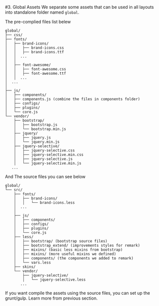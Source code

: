 #3. Global Assets
We separate some assets that can be used in all layouts into standalone folder named ```global```.

The pre-complied files list belew

    global/
    ├── css/
    ├── fonts/
    │   ├── brand-icons/
    │   │   ├── brand-icons.css
    │   │   ├── brand-icons.ttf
    │   │  ...
    │   │
    │   ├── font-awesome/
    │   │   ├── font-awesome.css
    │   │   ├── font-awesome.ttf
    │   │  ...
    │  ...
    │
    ├── js/
    │   ├── components/
    │   ├── components.js (combine the files in components folder)
    │   ├── configs/
    │   ├── plugins/
    │   └── core.js
    └── vendor/
        ├── bootstrap/
        │   ├── bootstrap.js
        │   └── bootstrap.min.js
        ├── jquery/
        │   ├── jquery.js
        │   └── jquery.min.js
        ├── jquery-selective/
        │   ├── jquery-selective.css
        │   ├── jquery-selective.min.css
        │   ├── jquery-selective.js
        │   └── jquery-selective.min.js
       ...

And The source files you can see below

    global/
    └── src/
        ├── fonts/
        │   ├── brand-icons/
        │   │   └── brand-icons.less
        │  ...
        │
        ├── js/
        │   ├── components/
        │   ├── configs/
        │   ├── plugins/
        │   └── core.js
        ├── less/
        │   ├── bootstrap/ (bootstrap source files)
        │   ├── bootstrap_extend/ (improvements styles for remark)
        │   ├── mixins/ (basic less mixins from bootstrap)
        │   ├── mixins/ (more useful mixins we defined)
        │   ├── components/ (the components we added to remark)
        │   └── vars.less
        ├── skins/
        └── vendor/
            ├── jquery-selective/
            │   └── jquery-selective.less
           ...

If you want compile the assets using the source files, you can set up the grunt/gulp. Learn more from previous section.
